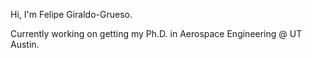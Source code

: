 Hi, I'm Felipe Giraldo-Grueso.

Currently working on getting my Ph.D. in Aerospace Engineering @ UT Austin.

<!---
fgiraldog/fgiraldog is a ✨ special ✨ repository because its `README.md` (this file) appears on your GitHub profile.
You can click the Preview link to take a look at your changes.
--->
